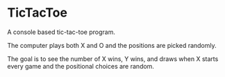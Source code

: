 # TicTacToe

A console based tic-tac-toe program. 

The computer plays both X and O and the positions are picked randomly.

The goal is to see the number of X wins, Y wins, and draws when X starts every game and the positional choices are random.
